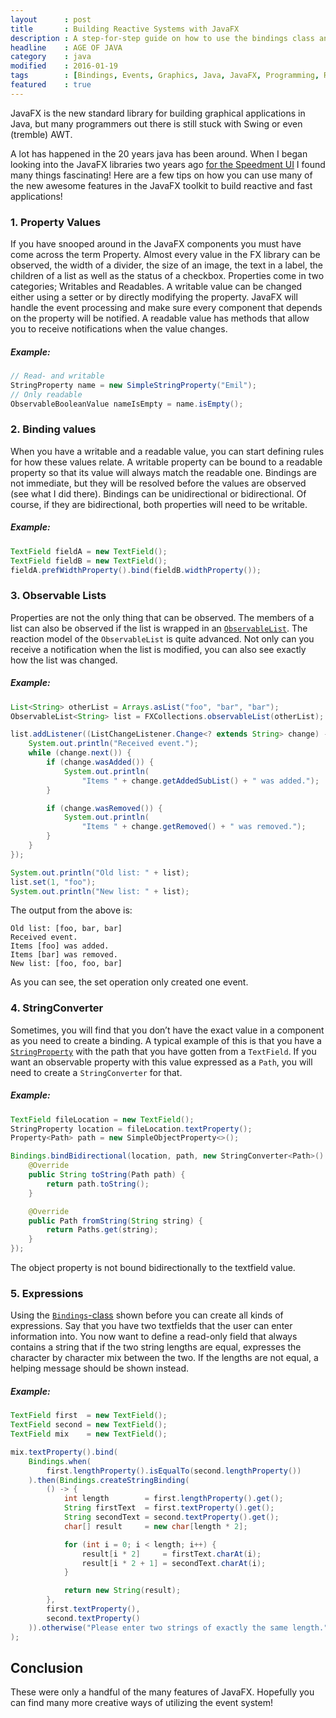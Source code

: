 ```yaml
---
layout      : post
title       : Building Reactive Systems with JavaFX
description : A step-for-step guide on how to use the bindings class and other event componenets in the JavaFX library to build reactive systems.
headline    : AGE OF JAVA
category    : java
modified    : 2016-01-19
tags        : [Bindings, Events, Graphics, Java, JavaFX, Programming, Reactive, Speedment, UI, User Interface]
featured    : true
---
```


JavaFX is the new standard library for building graphical applications in Java, but many programmers out there is still stuck with Swing or even (tremble) AWT.

A lot has happened in the 20 years java has been around. When I began looking into the JavaFX libraries two years ago [for the Speedment UI](https://github.com/speedment/speedment) I found many things fascinating! Here are a few tips on how you can use many of the new awesome features in the JavaFX toolkit to build reactive and fast applications!

### 1. Property Values
If you have snooped around in the JavaFX components you must have come across the term Property. Almost every value in the FX library can be observed, the width of a divider, the size of an image, the text in a label, the children of a list as well as the status of a checkbox. Properties come in two categories; Writables and Readables. A writable value can be changed either using a setter or by directly modifying the property. JavaFX will handle the event processing and make sure every component that depends on the property will be notified. A readable value has methods that allow you to receive notifications when the value changes.

##### Example:

```java
// Read- and writable
StringProperty name = new SimpleStringProperty("Emil");
// Only readable
ObservableBooleanValue nameIsEmpty = name.isEmpty();
```

### 2. Binding values
When you have a writable and a readable value, you can start defining rules for how these values relate. A writable property can be bound to a readable property so that its value will always match the readable one. Bindings are not immediate, but they will be resolved before the values are observed (see what I did there). Bindings can be unidirectional or bidirectional. Of course, if they are bidirectional, both properties will need to be writable.

##### Example:

```java
TextField fieldA = new TextField();
TextField fieldB = new TextField();
fieldA.prefWidthProperty().bind(fieldB.widthProperty());
```

### 3. Observable Lists
Properties are not the only thing that can be observed. The members of a list can also be observed if the list is wrapped in an [`ObservableList`](https://docs.oracle.com/javase/8/javafx/api/javafx/collections/ObservableList.html). The reaction model of the `ObservableList` is quite advanced. Not only can you receive a notification when the list is modified, you can also see exactly how the list was changed.

##### Example:
```java
List<String> otherList = Arrays.asList("foo", "bar", "bar");
ObservableList<String> list = FXCollections.observableList(otherList);

list.addListener((ListChangeListener.Change<? extends String> change) -> {
    System.out.println("Received event.");
    while (change.next()) {
        if (change.wasAdded()) {
            System.out.println(
                "Items " + change.getAddedSubList() + " was added.");
        }

        if (change.wasRemoved()) {
            System.out.println(
                "Items " + change.getRemoved() + " was removed.");
        }
    }
});

System.out.println("Old list: " + list);
list.set(1, "foo");
System.out.println("New list: " + list);
```

The output from the above is:
```
Old list: [foo, bar, bar]
Received event.
Items [foo] was added.
Items [bar] was removed.
New list: [foo, foo, bar]
```

As you can see, the set operation only created one event.

### 4. StringConverter
Sometimes, you will find that you don’t have the exact value in a component as you need to create a binding. A typical example of this is that you have a [`StringProperty`](https://docs.oracle.com/javase/8/javafx/api/javafx/util/StringConverter.html) with the path that you have gotten from a `TextField`. If you want an observable property with this value expressed as a `Path`, you will need to create a `StringConverter` for that.

##### Example:
```java
TextField fileLocation = new TextField();
StringProperty location = fileLocation.textProperty();
Property<Path> path = new SimpleObjectProperty<>();

Bindings.bindBidirectional(location, path, new StringConverter<Path>() {
    @Override
    public String toString(Path path) {
        return path.toString();
    }

    @Override
    public Path fromString(String string) {
        return Paths.get(string);
    }
});
```

The object property is not bound bidirectionally to the textfield value.

### 5. Expressions
Using the [`Bindings`-class](https://docs.oracle.com/javase/8/javafx/api/javafx/beans/binding/Bindings.html) shown before you can create all kinds of expressions. Say that you have two textfields that the user can enter information into. You now want to define a read-only field that always contains a string that if the two string lengths are equal, expresses the character by character mix between the two. If the lengths are not equal, a helping message should be shown instead.

##### Example:
```java
TextField first  = new TextField();
TextField second = new TextField();
TextField mix    = new TextField();

mix.textProperty().bind(
    Bindings.when(
        first.lengthProperty().isEqualTo(second.lengthProperty())
    ).then(Bindings.createStringBinding(
        () -> {
            int length        = first.lengthProperty().get();
            String firstText  = first.textProperty().get();
            String secondText = second.textProperty().get();
            char[] result     = new char[length * 2];

            for (int i = 0; i < length; i++) {
                result[i * 2]     = firstText.charAt(i);
                result[i * 2 + 1] = secondText.charAt(i);
            }

            return new String(result);
        },
        first.textProperty(),
        second.textProperty()
    )).otherwise("Please enter two strings of exactly the same length.")
);
```

## Conclusion
These were only a handful of the many features of JavaFX. Hopefully you can find many more creative ways of utilizing the event system!
